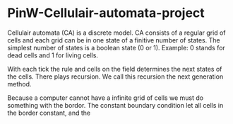 # PinW-Cellulair-automata-project
Cellulair automata (CA) is a discrete model. CA consists of a regular grid of cells and each grid can be in one state of a finitive number of states. The simplest number of states is a boolean state (0 or 1). Example: 0 stands for dead cells and 1 for living cells.

With each tick the rule and cells on the field determines the next states of the cells. There plays recursion.
We call this recursion the next generation method.

Because a computer cannot have a infinite grid of cells we must do something with the bordor. The constant boundary condition let all cells in the border constant, and the 



